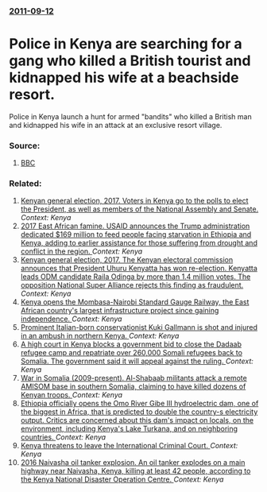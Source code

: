 ### [2011-09-12](/news/2011/09/12/index.md)

# Police in Kenya are searching for a gang who killed a British tourist and kidnapped his wife at a beachside resort. 

Police in Kenya launch a hunt for armed &quot;bandits&quot; who killed a British man and kidnapped his wife in an attack at an exclusive resort village.


### Source:

1. [BBC](http://www.bbc.co.uk/news/world-africa-14876993)

### Related:

1. [Kenyan general election, 2017. Voters in Kenya go to the polls to elect the President, as well as members of the National Assembly and Senate. ](/news/2017/08/8/kenyan-general-election-2017-voters-in-kenya-go-to-the-polls-to-elect-the-president-as-well-as-members-of-the-national-assembly-and-senat.md) _Context: Kenya_
2. [2017 East African famine. USAID announces the Trump administration dedicated $169 million to feed people facing starvation in Ethiopia and Kenya, adding to earlier assistance for those suffering from drought and conflict in the region. ](/news/2017/08/3/2017-east-african-famine-usaid-announces-the-trump-administration-dedicated-169-million-to-feed-people-facing-starvation-in-ethiopia-and-k.md) _Context: Kenya_
3. [Kenyan general election, 2017. The Kenyan electoral commission announces that President Uhuru Kenyatta has won re-election. Kenyatta leads ODM candidate Raila Odinga by more than 1.4 million votes. The opposition National Super Alliance rejects this finding as fraudulent. ](/news/2017/08/11/kenyan-general-election-2017-the-kenyan-electoral-commission-announces-that-president-uhuru-kenyatta-has-won-re-election-kenyatta-leads-o.md) _Context: Kenya_
4. [Kenya opens the Mombasa-Nairobi Standard Gauge Railway, the East African country's largest infrastructure project since gaining independence. ](/news/2017/05/31/kenya-opens-the-mombasa-nairobi-standard-gauge-railway-the-east-african-country-s-largest-infrastructure-project-since-gaining-independen.md) _Context: Kenya_
5. [Prominent Italian-born conservationist Kuki Gallmann is shot and injured in an ambush in northern Kenya. ](/news/2017/04/23/prominent-italian-born-conservationist-kuki-gallmann-is-shot-and-injured-in-an-ambush-in-northern-kenya.md) _Context: Kenya_
6. [A high court in Kenya blocks a government bid to close the Dadaab refugee camp and repatriate over 260,000 Somali refugees back to Somalia. The government said it will appeal against the ruling. ](/news/2017/02/9/a-high-court-in-kenya-blocks-a-government-bid-to-close-the-dadaab-refugee-camp-and-repatriate-over-260-000-somali-refugees-back-to-somalia.md) _Context: Kenya_
7. [War in Somalia (2009-present). Al-Shabaab militants attack a remote AMISOM base in southern Somalia, claiming to have killed dozens of Kenyan troops. ](/news/2017/01/27/war-in-somalia-2009-present-al-shabaab-militants-attack-a-remote-amisom-base-in-southern-somalia-claiming-to-have-killed-dozens-of-ken.md) _Context: Kenya_
8. [ Ethiopia officially opens the Omo River Gibe III hydroelectric dam, one of the biggest in Africa, that is predicted to double the country-s electricity output. Critics are concerned about this dam's impact on locals, on the environment, including Kenya's Lake Turkana, and on neighboring countries. ](/news/2016/12/17/ethiopia-officially-opens-the-omo-river-gibe-iii-hydroelectric-dam-one-of-the-biggest-in-africa-that-is-predicted-to-double-the-country.md) _Context: Kenya_
9. [Kenya threatens to leave the International Criminal Court. ](/news/2016/12/12/kenya-threatens-to-leave-the-international-criminal-court.md) _Context: Kenya_
10. [2016 Naivasha oil tanker explosion. An oil tanker explodes on a main highway near Naivasha, Kenya, killing at least 42 people, according to the Kenya National Disaster Operation Centre. ](/news/2016/12/11/2016-naivasha-oil-tanker-explosion-an-oil-tanker-explodes-on-a-main-highway-near-naivasha-kenya-killing-at-least-42-people-according-to.md) _Context: Kenya_
